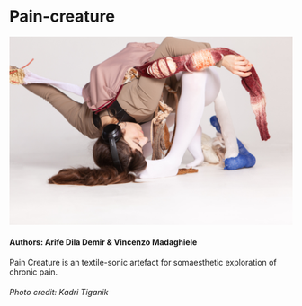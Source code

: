 # Pain-creature

[![](https://github.com/vincenzomadaghiele/Pain-creature/blob/main/imgs/kadritiganik-6568.JPG)](https://www.youtube.com/watch?v=oRbIMbh2NCc "Pain Creature by Arife Dila Demir & Vincenzo Madaghiele")

#### Authors: Arife Dila Demir & Vincenzo Madaghiele 

Pain Creature is an textile-sonic artefact for somaesthetic exploration of chronic pain. 

###### Photo credit: Kadri Tiganik
